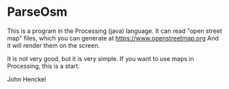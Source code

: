 # ParseOsm

This is a program in the Processing (java) language.
It can read "open street map" files, which you can generate at https://www.openstreetmap.org
And it will render them on the screen.

It is not very good, but it is very simple. If you want to use maps in Processing, this is a start.

John Henckel

